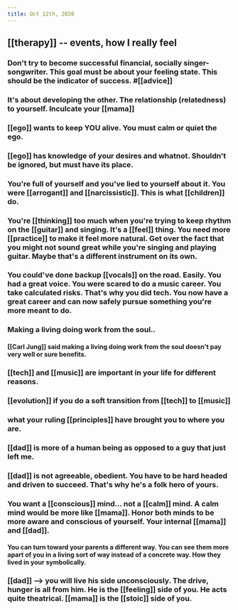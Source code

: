 ```yaml
---
title: Oct 12th, 2020
---
```


## [[therapy]] -- events, how I really feel
### Don't try to become successful financial, socially singer-songwriter. This goal must be about your feeling state. This should be the indicator of success.  #[[advice]]
### It's about developing the other. The relationship (relatedness) to yourself. Inculcate your [[mama]]
### [[ego]] wants to keep YOU alive. You must calm or quiet the ego.
### [[ego]] has knowledge of your desires and whatnot. Shouldn't  be ignored, but must have its place.
### You're full of yourself and you've lied to yourself about it. You were [[arrogant]] and [[narcissistic]]. This is what [[children]] do.
### You're [[thinking]] too much when you're trying to keep rhythm on the [[guitar]] and singing. It's a [[feel]] thing. You need more [[practice]] to make it feel more natural. Get over the fact that you might not sound great while you're singing and playing guitar. Maybe that's a different instrument on its own.
### You could've done backup [[vocals]] on the road. Easily. You had a great voice. You were scared to do a music career. You take calculated risks. That's why you did tech. You now have a great career and can now safely pursue something you're more meant to do.
### Making a living doing work from the soul..
#### [[Carl Jung]] said making a living doing work from the soul doesn't pay very well or sure benefits.
### [[tech]] and [[music]] are important in your life for different reasons.
### [[evolution]] if you do a soft transition from [[tech]] to [[music]]
### what your ruling [[principles]] have brought you to where you are.
### [[dad]] is more of a human being as opposed to a guy that just left me.
### [[dad]] is not agreeable, obedient. You have to be hard headed and driven to succeed. That's why he's a folk hero of yours.
### You want a [[conscious]] mind... not a [[calm]] mind. A calm mind would be more like [[mama]]. Honor both minds to be more aware and conscious of yourself. Your internal [[mama]] and [[dad]].
#### You can turn toward your parents a different way. You can see them more apart of you in a living sort of way instead of a concrete way. How they lived in your symbolically.
### [[dad]] --> you will live his side unconsciously. The drive, hunger is all from him. He is the [[feeling]] side of you. He acts quite theatrical. [[mama]] is the [[stoic]] side of you.
